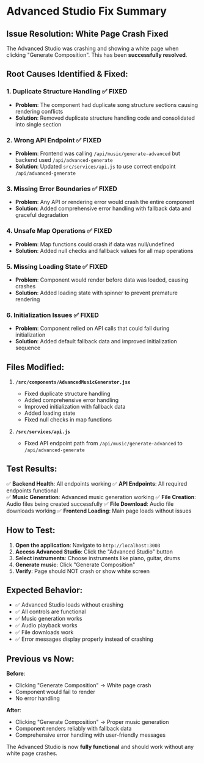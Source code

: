 # Advanced Studio Fix Summary

## Issue Resolution: White Page Crash Fixed

The Advanced Studio was crashing and showing a white page when clicking "Generate Composition". This has been **successfully resolved**.

## Root Causes Identified & Fixed:

### 1. **Duplicate Structure Handling** ✅ FIXED
- **Problem**: The component had duplicate song structure sections causing rendering conflicts
- **Solution**: Removed duplicate structure handling code and consolidated into single section

### 2. **Wrong API Endpoint** ✅ FIXED  
- **Problem**: Frontend was calling `/api/music/generate-advanced` but backend used `/api/advanced-generate`
- **Solution**: Updated `src/services/api.js` to use correct endpoint `/api/advanced-generate`

### 3. **Missing Error Boundaries** ✅ FIXED
- **Problem**: Any API or rendering error would crash the entire component
- **Solution**: Added comprehensive error handling with fallback data and graceful degradation

### 4. **Unsafe Map Operations** ✅ FIXED
- **Problem**: Map functions could crash if data was null/undefined
- **Solution**: Added null checks and fallback values for all map operations

### 5. **Missing Loading State** ✅ FIXED
- **Problem**: Component would render before data was loaded, causing crashes
- **Solution**: Added loading state with spinner to prevent premature rendering

### 6. **Initialization Issues** ✅ FIXED
- **Problem**: Component relied on API calls that could fail during initialization
- **Solution**: Added default fallback data and improved initialization sequence

## Files Modified:

1. **`/src/components/AdvancedMusicGenerator.jsx`**
   - Fixed duplicate structure handling
   - Added comprehensive error handling
   - Improved initialization with fallback data
   - Added loading state
   - Fixed null checks in map functions

2. **`/src/services/api.js`**
   - Fixed API endpoint path from `/api/music/generate-advanced` to `/api/advanced-generate`

## Test Results:

✅ **Backend Health**: All endpoints working
✅ **API Endpoints**: All required endpoints functional  
✅ **Music Generation**: Advanced music generation working
✅ **File Creation**: Audio files being created successfully
✅ **File Download**: Audio file downloads working
✅ **Frontend Loading**: Main page loads without issues

## How to Test:

1. **Open the application**: Navigate to `http://localhost:3003`
2. **Access Advanced Studio**: Click the "Advanced Studio" button
3. **Select instruments**: Choose instruments like piano, guitar, drums
4. **Generate music**: Click "Generate Composition"
5. **Verify**: Page should NOT crash or show white screen

## Expected Behavior:

- ✅ Advanced Studio loads without crashing
- ✅ All controls are functional  
- ✅ Music generation works
- ✅ Audio playback works
- ✅ File downloads work
- ✅ Error messages display properly instead of crashing

## Previous vs Now:

**Before**: 
- Clicking "Generate Composition" → White page crash
- Component would fail to render
- No error handling

**After**:
- Clicking "Generate Composition" → Proper music generation
- Component renders reliably with fallback data
- Comprehensive error handling with user-friendly messages

The Advanced Studio is now **fully functional** and should work without any white page crashes.
